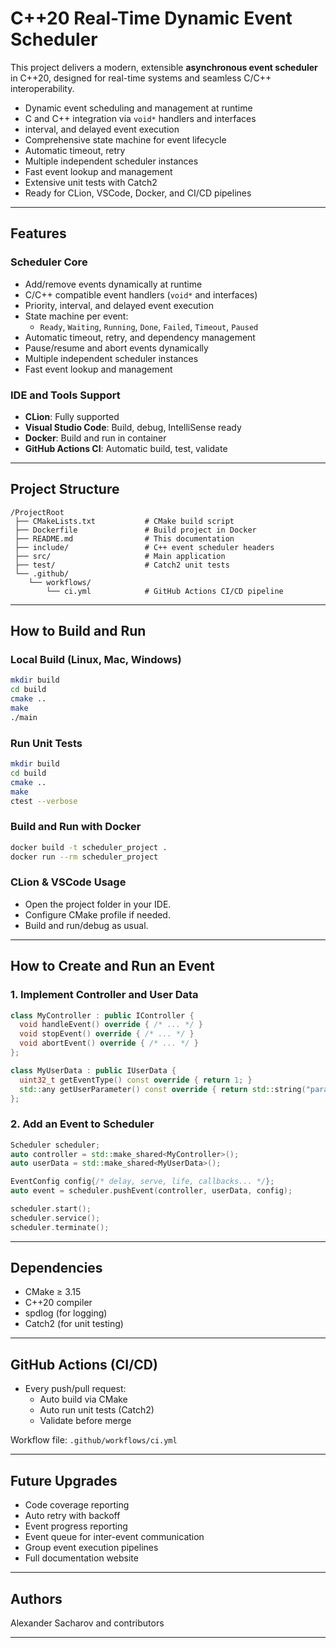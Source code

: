 # C++20 Real-Time Dynamic Event Scheduler

This project delivers a modern, extensible **asynchronous event scheduler** in C++20, designed for real-time systems and
seamless C/C++ interoperability.

- Dynamic event scheduling and management at runtime
- C and C++ integration via `void*` handlers and interfaces
- interval, and delayed event execution
- Comprehensive state machine for event lifecycle
- Automatic timeout, retry
- Multiple independent scheduler instances
- Fast event lookup and management
- Extensive unit tests with Catch2
- Ready for CLion, VSCode, Docker, and CI/CD pipelines

---

## Features

### Scheduler Core

- Add/remove events dynamically at runtime
- C/C++ compatible event handlers (`void*` and interfaces)
- Priority, interval, and delayed event execution
- State machine per event:
    - `Ready`, `Waiting`, `Running`, `Done`, `Failed`, `Timeout`, `Paused`
- Automatic timeout, retry, and dependency management
- Pause/resume and abort events dynamically
- Multiple independent scheduler instances
- Fast event lookup and management

### IDE and Tools Support

- **CLion**: Fully supported
- **Visual Studio Code**: Build, debug, IntelliSense ready
- **Docker**: Build and run in container
- **GitHub Actions CI**: Automatic build, test, validate

---

## Project Structure

```plaintext
/ProjectRoot
 ├── CMakeLists.txt           # CMake build script
 ├── Dockerfile               # Build project in Docker
 ├── README.md                # This documentation
 ├── include/                 # C++ event scheduler headers
 ├── src/                     # Main application
 ├── test/                    # Catch2 unit tests
 └── .github/
    └── workflows/
        └── ci.yml            # GitHub Actions CI/CD pipeline
```

---

## How to Build and Run

### Local Build (Linux, Mac, Windows)

```bash
mkdir build
cd build
cmake ..
make
./main
```

### Run Unit Tests

```bash
mkdir build
cd build
cmake ..
make
ctest --verbose
```

### Build and Run with Docker

```bash
docker build -t scheduler_project .
docker run --rm scheduler_project
```

### CLion & VSCode Usage

- Open the project folder in your IDE.
- Configure CMake profile if needed.
- Build and run/debug as usual.

---

## How to Create and Run an Event

### 1. Implement Controller and User Data

```cpp
class MyController : public IController {
  void handleEvent() override { /* ... */ }
  void stopEvent() override { /* ... */ }
  void abortEvent() override { /* ... */ }
};

class MyUserData : public IUserData {
  uint32_t getEventType() const override { return 1; }
  std::any getUserParameter() const override { return std::string("param"); }
};
```

### 2. Add an Event to Scheduler

```cpp
Scheduler scheduler;
auto controller = std::make_shared<MyController>();
auto userData = std::make_shared<MyUserData>();

EventConfig config{/* delay, serve, life, callbacks... */};
auto event = scheduler.pushEvent(controller, userData, config);

scheduler.start();
scheduler.service();
scheduler.terminate();
```

---

## Dependencies

- CMake ≥ 3.15
- C++20 compiler
- spdlog (for logging)
- Catch2 (for unit testing)

---

## GitHub Actions (CI/CD)

- Every push/pull request:
    - Auto build via CMake
    - Auto run unit tests (Catch2)
    - Validate before merge

Workflow file: `.github/workflows/ci.yml`

---

## Future Upgrades

- Code coverage reporting
- Auto retry with backoff
- Event progress reporting
- Event queue for inter-event communication
- Group event execution pipelines
- Full documentation website

---

## Authors

Alexander Sacharov and contributors

---